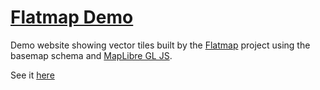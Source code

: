 # [Flatmap Demo](https://onthegomap.github.io/flatmap-demo)

Demo website showing vector tiles built by the [Flatmap](https://github.com/onthegomap/flatmap) project using the basemap schema and [MapLibre GL JS](https://github.com/maplibre/maplibre-gl-js).

See it [here](https://onthegomap.github.io/flatmap-demo)
